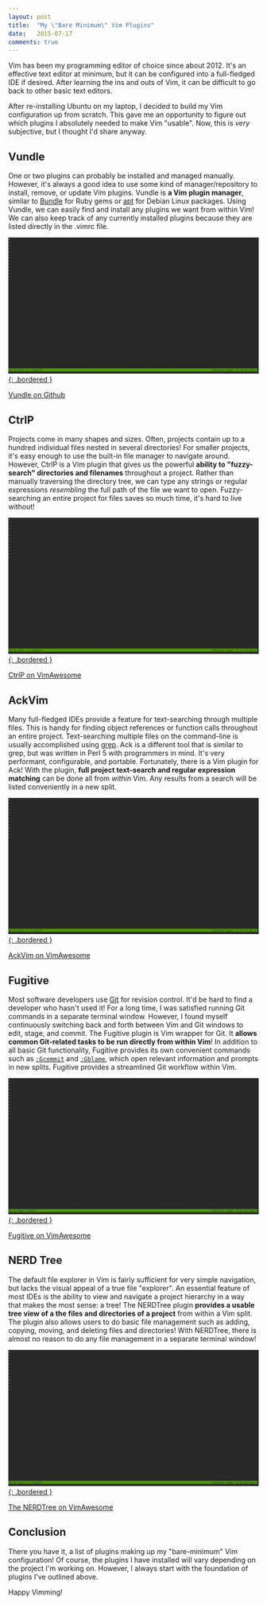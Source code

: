 ```yaml
---
layout: post
title:  "My \"Bare Minimum\" Vim Plugins"
date:   2015-07-17
comments: true
---
```


Vim has been my programming editor of choice since about 2012. It's an effective text editor at minimum, but it can be configured into a full-fledged IDE if desired. After learning the ins and outs of Vim, it can be difficult to go back to other basic text editors. 

After re-installing Ubuntu on my laptop, I decided to build my Vim configuration up from scratch. This gave me an opportunity to figure out which plugins I absolutely needed to make Vim "usable". Now, this is *very* subjective, but I thought I'd share anyway.

## Vundle

One or two plugins can probably be installed and managed manually. However, it's always a good idea to use some kind of manager/repository to install, remove, or update Vim plugins. Vundle is **a Vim plugin manager**, similar to [Bundle](http://bundler.io/) for Ruby gems or [apt](https://wiki.debian.org/Apt) for Debian Linux packages. Using Vundle, we can easily find and install any plugins we want from within Vim! We can also keep track of any currently installed plugins because they are listed directly in the .vimrc file.

[![Vundle](/assets/images/posts/vundle.gif){: .bordered }](/assets/images/posts/vundle.gif)

[Vundle on Github](https://github.com/gmarik/Vundle.vim)

## CtrlP

Projects come in many shapes and sizes. Often, projects contain up to a hundred individual files nested in several directories! For smaller projects, it's easy enough to use the built-in file manager to navigate around. However, CtrlP is a Vim plugin that gives us the powerful **ability to "fuzzy-search" directories and filenames** throughout a project. Rather than manually traversing the directory tree, we can type any strings or regular expressions *resembling* the full path of the file we want to open. Fuzzy-searching an entire project for files saves so much time, it's hard to live without!

[![CtrlP](/assets/images/posts/ctrlp.gif){: .bordered }](/assets/images/posts/ctrlp.gif)

[CtrlP on VimAwesome](http://vimawesome.com/plugin/ctrlp-vim-state-of-grace)

## AckVim

Many full-fledged IDEs provide a feature for text-searching through multiple files. This is handy for finding object references or function calls throughout an entire project. Text-searching multiple files on the command-line is usually accomplished using [grep](http://unixhelp.ed.ac.uk/CGI/man-cgi?grep). Ack is a different tool that is similar to grep, but was written in Perl 5 with programmers in mind. It's very performant, configurable, and portable. Fortunately, there is a Vim plugin for Ack! With the plugin, **full project text-search and regular expression matching** can be done all from *within* Vim. Any results from a search will be listed conveniently in a new split.

[![Ack](/assets/images/posts/ack.gif){: .bordered }](/assets/images/posts/ack.gif)

[AckVim on VimAwesome](http://vimawesome.com/plugin/ack-vim)

## Fugitive

Most software developers use [Git](http://git-scm.com/) for revision control. It'd be hard to find a developer who hasn't used it! For a long time, I was satisfied running Git commands in a separate terminal window. However, I found myself continuously switching back and forth between Vim and Git windows to edit, stage, and commit. The Fugitive plugin is Vim wrapper for Git. It **allows common Git-related tasks to be run directly from within Vim**! In addition to all basic Git functionality, Fugitive provides its own convenient commands such as [`:Gcommit`](https://github.com/tpope/vim-fugitive/blob/762bfa79795146ee44d50d4ce8b3e36efcb603b8/doc/fugitive.txt##L62-72) and [`:Gblame`](https://github.com/tpope/vim-fugitive/blob/762bfa79795146ee44d50d4ce8b3e36efcb603b8/doc/fugitive.txt##L155-160), which open relevant information and prompts in new splits. Fugitive provides a streamlined Git workflow within Vim.

[![Fugitive](/assets/images/posts/fugitive.gif){: .bordered }](/assets/images/posts/fugitive.gif)

[Fugitive on VimAwesome](http://vimawesome.com/plugin/fugitive-vim)

## NERD Tree

The default file explorer in Vim is fairly sufficient for very simple navigation, but lacks the visual appeal of a true file "explorer". An essential feature of most IDEs is the ability to view and navigate a project hierarchy in a way that makes the most sense: a tree! The NERDTree plugin **provides a usable tree view of a the files and directories of a project** from within a Vim split. The plugin also allows users to do basic file management such as adding, copying, moving, and deleting files and directories! With NERDTree, there is almost no reason to do any file management in a separate terminal window!

[![NERDTree](/assets/images/posts/nerd.gif){: .bordered }](/assets/images/posts/nerd.gif)

[The NERDTree on VimAwesome](http://vimawesome.com/plugin/the-nerd-tree)

## Conclusion

There you have it, a list of plugins making up my "bare-minimum" Vim configuration! Of course, the plugins I have installed will vary depending on the project I'm working on. However, I always start with the foundation of plugins I've outlined above.

Happy Vimming!
